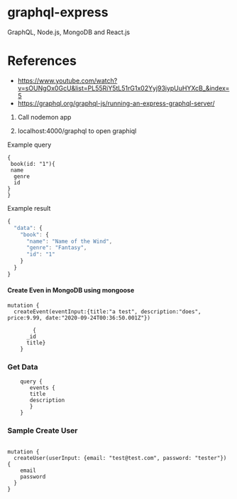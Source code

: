 # graphql-express

 GraphQL, Node.js, MongoDB and React.js

# References 
* https://www.youtube.com/watch?v=sOUNgOx0GcU&list=PL55RiY5tL51rG1x02Yyj93iypUuHYXcB_&index=5
*  https://graphql.org/graphql-js/running-an-express-graphql-server/

1. Call nodemon app

2. localhost:4000/graphql to open graphiql

Example query
```
{
 book(id: "1"){
 name 
  genre 
  id
}
}
```

Example result
```javascript
{
  "data": {
    "book": {
      "name": "Name of the Wind",
      "genre": "Fantasy",
      "id": "1"
    }
  }
}

```


#### Create Even in MongoDB using mongoose

```
mutation {
  createEvent(eventInput:{title:"a test", description:"does", price:9.99, date:"2020-09-24T00:36:50.001Z"})
  
		{
      _id
      title}
	}
```
	
### Get Data
```
	query {
	   events {
	   title
	   description
	   }
	}
```


### Sample Create User
```

mutation {
  createUser(userInput: {email: "test@test.com", password: "tester"}) {
    email
    password
  }
}


```
